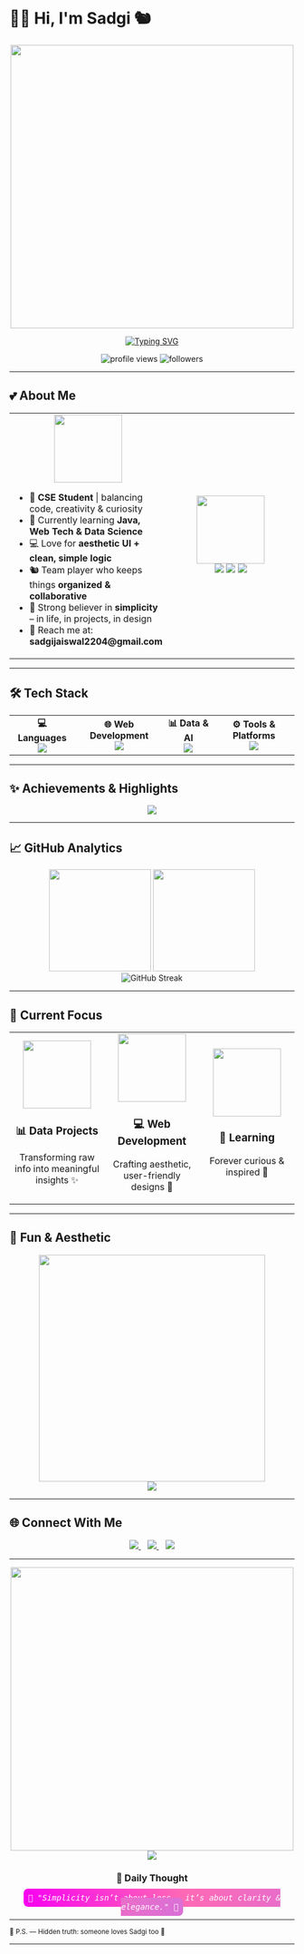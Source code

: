 # 🌸💜 Hi, I'm Sadgi 🐿️  

<div align="center">

  <img src="https://i.pinimg.com/originals/f7/40/63/f740634861b71c1f2c1b99e3e3af2f8d.gif" width="500">  

  <br>
  
 <a href="https://git.io/typing-svg"><img src="https://readme-typing-svg.demolab.com?font=Fira+Code&weight=100&size=5&pause=1000&color=F702F0&width=435&lines=%F0%9F%92%8C+P.S.+Someone+believes+and+cherish++you...+%F0%9F%92%9C" alt="Typing SVG" /></a>
  
  <!-- 🌸💜 Secret Note: Ayush loves Sadgi too 💜🌸 -->
  <img src="https://komarev.com/ghpvc/?username=sadgi&label=Profile%20views&color=FF69B4&style=flat-square" alt="profile views" />
  <img src="https://img.shields.io/github/followers/sadgi?label=Followers&color=FF69B4&style=social" alt="followers" />

</div>

---

## 💕 About Me  
<div align="center">

<table>
  <tr>
    <td align="center" width="50%">
      <img src="https://i.pinimg.com/originals/e7/2e/0c/e72e0c7c1e0e3d2fb0e2e2e2e2e2e2e2.gif" width="120">
      <br>
      <ul align="left">
        <li>🎀 <b>CSE Student</b> | balancing code, creativity & curiosity</li>
        <li>🌱 Currently learning <b>Java, Web Tech & Data Science</b></li>
        <li>💻 Love for <b>aesthetic UI + clean, simple logic</b></li>
        <li>🐿️ Team player who keeps things <b>organized & collaborative</b></li>
        <li>🌸 Strong believer in <b>simplicity</b> – in life, in projects, in design</li>
        <li>📧 Reach me at: <b>sadgijaiswal2204@gmail.com</b></li>
      </ul>
    </td>
    <td align="center" width="50%">
      <img src="https://i.pinimg.com/originals/f5/1e/23/f51e23e3b2f2b5c8f8b8c8f8c8f8c8f8.gif" width="120">
      <br>
      <img src="https://badges.pufler.dev/visits/Sadgijais/Sadgijais?color=FF69B4" />
      <img src="https://badges.pufler.dev/years/Sadgijais?color=F702F0" />
      <img src="https://badges.pufler.dev/repos/Sadgijais?color=DA70D6" />
    </td>
  </tr>
</table>

</div>

---

## 🛠️ Tech Stack  

<div align="center">

<table>
  <tr>
    <td align="center">
      <b>💻 Languages</b>  
      <br>
      <img src="https://skillicons.dev/icons?i=python,cpp,js,java,r&theme=light" />
    </td>
    <td align="center">
      <b>🌐 Web Development</b>  
      <br>
      <img src="https://skillicons.dev/icons?i=html,css,react,nodejs&theme=light" />
    </td>
    <td align="center">
      <b>📊 Data & AI</b>  
      <br>
      <img src="https://skillicons.dev/icons?i=sklearn,tensorflow&theme=light" />
    </td>
    <td align="center">
      <b>⚙️ Tools & Platforms</b>  
      <br>
      <img src="https://skillicons.dev/icons?i=git,github,vscode,figma,excel&theme=light" />
    </td>
  </tr>
</table>

</div>

---

## ✨ Achievements & Highlights

<div align="center">
  <img src="https://github-profile-trophy.vercel.app/?username=Sadgijais&theme=onedark&margin-w=3&no-frame=true&row=1&column=6&title=Followers,Stars,Commits,Repositories,Issues,PullRequest&color=FF69B4" />
</div>

---

## 📈 GitHub Analytics  

<div align="center">
  <img height="180em" src="https://github-readme-stats.vercel.app/api?username=Sadgijais&show_icons=true&theme=rose_pine&bg_color=FFFAFA&title_color=FF69B4&icon_color=FF69B4&hide_border=true"/>
  <img height="180em" src="https://github-readme-stats.vercel.app/api/top-langs/?username=Sadgijais&layout=compact&theme=rose_pine&bg_color=FFFAFA&title_color=FF69B4&icon_color=FF69B4&hide_border=true"/>
  <br>
  <img src="https://streak-stats.demolab.com?user=Sadgijais&theme=rose_pine&background=FFFAFA&ring=FF69B4&fire=FF1493&currStreakLabel=FF69B4&hide_border=true" alt="GitHub Streak"/>
</div>

---

## 🌸 Current Focus  

<div align="center">

<table>
  <tr>
    <td align="center" width="33%">
      <img src="https://i.pinimg.com/originals/77/37/50/7737503d002b2cf1f0b0b3f6b1c6cbbf.gif" width="120">
      <h3>📊 Data Projects</h3>
      <p>Transforming raw info into meaningful insights ✨</p>
    </td>
    <td align="center" width="33%">
      <img src="https://i.pinimg.com/originals/2c/d5/52/2cd552f6e47dbecdfdd862599e7e10a4.gif" width="120">
      <h3>💻 Web Development</h3>
      <p>Crafting aesthetic, user-friendly designs 🌸</p>
    </td>
    <td align="center" width="33%">
      <img src="https://i.pinimg.com/originals/3f/7a/94/3f7a9492f5a34272c9e34d91834c8d27.gif" width="120">
      <h3>🌱 Learning</h3>
      <p>Forever curious & inspired 💜</p>
    </td>
  </tr>
</table>
</div>

---

## 💖 Fun & Aesthetic

<div align="center">
  <img src="https://i.pinimg.com/originals/4b/05/5e/4b055e3d3e3d3e3f3f3f3f3f3f3f3f3f.gif" width="400">
  <br>
  <img src="https://readme-typing-svg.demolab.com?font=Fira+Code&pause=1200&color=DA70D6&center=true&vCenter=true&width=500&height=40&lines=🌸+Code,+Create,+Cherish+💜" />
</div>

---

## 🌐 Connect With Me  

<div align="center">
  <a href="https://www.linkedin.com/in/sadgi-jaiswal-5aa580319/" target="_blank">
    <img src="https://img.shields.io/badge/LinkedIn-FF69B4?style=for-the-badge&logo=linkedin&logoColor=white" />
  </a>
  &nbsp;&nbsp;
  <a href="mailto:sadgijaiswal2204@gmail.com">
    <img src="https://img.shields.io/badge/Email-FFB6C1?style=for-the-badge&logo=gmail&logoColor=white" />
  </a>
  &nbsp;&nbsp;
  <a href="https://github.com/Sadgijais" target="_blank">
    <img src="https://img.shields.io/badge/GitHub-DA70D6?style=for-the-badge&logo=github&logoColor=white" />
  </a>
</div>

---

<div align="center">

  <img src="https://i.pinimg.com/originals/f5/8e/6c/f58e6c865a3d8245f064898b78cb7e76.gif" width="500">  

  <br>
  <img src="https://readme-typing-svg.demolab.com?font=Fira+Code&pause=1200&color=FF69B4&center=true&vCenter=true&width=500&height=40&lines=%F0%9F%92%8C+Dream+big,+love+bigger+%F0%9F%92%8C" />
  
  <h3>💭 Daily Thought</h3>
  <p>
    <kbd style="background: linear-gradient(90deg,#F702F0,#FF69B4,#DA70D6); color:white; border-radius:8px; padding:8px;">
    🌸 <i>"Simplicity isn’t about less — it’s about clarity & elegance."</i> 🌸
    </kbd>
  </p>
</div>

---

<!-- 🌸💜 Secret Note: Ayush loves Sadgi too 💜🌸 -->

<sub>🌸 P.S. — Hidden truth: someone loves Sadgi too 💜</sub>

---

<!--
✨ Extra ideas to keep the theme
- All badges, text, and icons in pink/violet tones
- Use more typing SVGs for little notes
- Add a custom pixel art divider (can be made with pixelviolet.com)
- Consider a pinned "Aesthetic Projects" section with cards for each repo
- Add a playlist or quote section for extra personality!
-->
